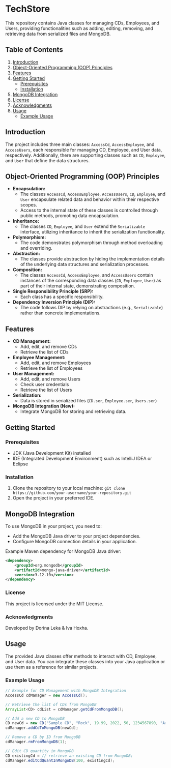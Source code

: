 # TechStore

This repository contains Java classes for managing CDs, Employees, and Users, providing functionalities such as adding, editing, removing, and retrieving data from serialized files and MongoDB.

## Table of Contents
1. [Introduction](#introduction)
2. [Object-Oriented Programming (OOP) Principles](#object-oriented-programming-oop-principles)
3. [Features](#features)
4. [Getting Started](#getting-started)
   - [Prerequisites](#prerequisites)
   - [Installation](#installation)
5. [MongoDB Integration](#mongodb-integration)
6. [License](#license)
7. [Acknowledgments](#acknowledgments)
8. [Usage](#usage)
   - [Example Usage](#example-usage)

## Introduction
The project includes three main classes: `AccessCd`, `AccessEmployee`, and `AccessUsers`, each responsible for managing CD, Employee, and User data, respectively. Additionally, there are supporting classes such as `CD`, `Employee`, and `User` that define the data structures.

## Object-Oriented Programming (OOP) Principles
- **Encapsulation:**
  - The classes `AccessCd`, `AccessEmployee`, `AccessUsers`, `CD`, `Employee`, and `User` encapsulate related data and behavior within their respective scopes.
  - Access to the internal state of these classes is controlled through public methods, promoting data encapsulation.
- **Inheritance:**
  - The classes `CD`, `Employee`, and `User` extend the `Serializable` interface, utilizing inheritance to inherit the serialization functionality.
- **Polymorphism:**
  - The code demonstrates polymorphism through method overloading and overriding.
- **Abstraction:**
  - The classes provide abstraction by hiding the implementation details of the underlying data structures and serialization processes.
- **Composition:**
  - The classes `AccessCd`, `AccessEmployee`, and `AccessUsers` contain instances of the corresponding data classes (`CD`, `Employee`, `User`) as part of their internal state, demonstrating composition.
- **Single Responsibility Principle (SRP):**
  - Each class has a specific responsibility.
- **Dependency Inversion Principle (DIP):**
  - The code follows DIP by relying on abstractions (e.g., `Serializable`) rather than concrete implementations.

## Features
- **CD Management:**
  - Add, edit, and remove CDs
  - Retrieve the list of CDs
- **Employee Management:**
  - Add, edit, and remove Employees
  - Retrieve the list of Employees
- **User Management:**
  - Add, edit, and remove Users
  - Check user credentials
  - Retrieve the list of Users
- **Serialization:**
  - Data is stored in serialized files (`CD.ser`, `Employee.ser`, `Users.ser`)
- **MongoDB Integration (New):**
  - Integrate MongoDB for storing and retrieving data.

## Getting Started
### Prerequisites
- JDK (Java Development Kit) installed
- IDE (Integrated Development Environment) such as IntelliJ IDEA or Eclipse

### Installation
1. Clone the repository to your local machine: `git clone https://github.com/your-username/your-repository.git`
2. Open the project in your preferred IDE.

## MongoDB Integration
To use MongoDB in your project, you need to:
- Add the MongoDB Java driver to your project dependencies.
- Configure MongoDB connection details in your application.

Example Maven dependency for MongoDB Java driver:
```xml
<dependency>
    <groupId>org.mongodb</groupId>
    <artifactId>mongo-java-driver</artifactId>
    <version>3.12.10</version>
</dependency>
```

### License
This project is licensed under the MIT License.

### Acknowledgments
Developed by Dorina Leka & Iva Hoxha.

## Usage
The provided Java classes offer methods to interact with CD, Employee, and User data. You can integrate these classes into your Java application or use them as a reference for similar projects.

### Example Usage
```java
// Example for CD Management with MongoDB Integration
AccessCd cdManager = new AccessCd();

// Retrieve the list of CDs from MongoDB
ArrayList<CD> cdList = cdManager.getCdFromMongoDB();

// Add a new CD to MongoDB
CD newCd = new CD("Sample CD", "Rock", 19.99, 2022, 50, 1234567890, "Artist", 1);
cdManager.addCdToMongoDB(newCd);

// Remove a CD by ID from MongoDB
cdManager.rmFromMongoDB(1);

// Edit CD quantity in MongoDB
CD existingCd = // retrieve an existing CD from MongoDB;
cdManager.editCdQuantInMongoDB(100, existingCd);
